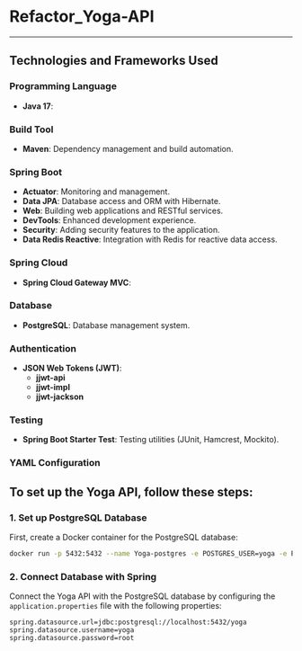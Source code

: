 # Refactor_Yoga-API

------------------------------------------------------------------------------------------------------
## Technologies and Frameworks Used

### Programming Language
- **Java 17**: 

### Build Tool
- **Maven**: Dependency management and build automation.
 

### Spring Boot
- **Actuator**: Monitoring and management.
- **Data JPA**: Database access and ORM with Hibernate.
- **Web**: Building web applications and RESTful services.
- **DevTools**: Enhanced development experience.
- **Security**: Adding security features to the application.
- **Data Redis Reactive**: Integration with Redis for reactive data access.

### Spring Cloud
- **Spring Cloud Gateway MVC**:

### Database
- **PostgreSQL**: Database management system.

### Authentication
- **JSON Web Tokens (JWT)**:
  - **jjwt-api**
  - **jjwt-impl**
  - **jjwt-jackson**

### Testing
- **Spring Boot Starter Test**: Testing utilities (JUnit, Hamcrest, Mockito).


### YAML Configuration



## To set up the Yoga API, follow these steps:

### 1. Set up PostgreSQL Database

First, create a Docker container for the PostgreSQL database:

```bash
docker run -p 5432:5432 --name Yoga-postgres -e POSTGRES_USER=yoga -e POSTGRES_PASSWORD=root -e POSTGRES_DB=yoga -d postgres
```


### 2. Connect Database with Spring

Connect the Yoga API with the PostgreSQL database by configuring the `application.properties` file with the following properties:

```properties
spring.datasource.url=jdbc:postgresql://localhost:5432/yoga
spring.datasource.username=yoga
spring.datasource.password=root
```

